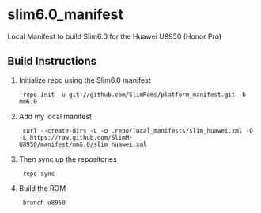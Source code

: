 slim6.0_manifest
================

Local Manifest to build Slim6.0 for the Huawei U8950 (Honor Pro)

Build Instructions
-----------------------------------------------------------------------------

1. Initialize repo using the Slim6.0 manifest
    
        repo init -u git://github.com/SlimRoms/platform_manifest.git -b mm6.0

2. Add my local manifest

        curl --create-dirs -L -o .repo/local_manifests/slim_huawei.xml -O -L https://raw.github.com/SlimM-U8950/manifest/mm6.0/slim_huawei.xml

3. Then sync up the repositories
 
        repo sync

4. Build the ROM

        brunch u8950

